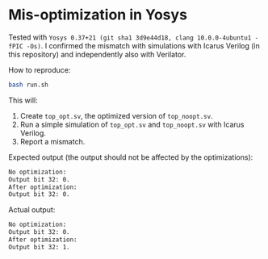 # Mis-optimization in Yosys

Tested with `Yosys 0.37+21 (git sha1 3d9e44d18, clang 10.0.0-4ubuntu1 -fPIC -Os)`.
I confirmed the mismatch with simulations with Icarus Verilog (in this repository) and independently also with Verilator.

How to reproduce:
```bash
bash run.sh
```

This will:
1. Create `top_opt.sv`, the optimized version of `top_noopt.sv`.
2. Run a simple simulation of `top_opt.sv` and `top_noopt.sv` with Icarus Verilog.
3. Report a mismatch.

Expected output (the output should not be affected by the optimizations):
```bash
No optimization:
Output bit 32: 0.
After optimization:
Output bit 32: 0.
```

Actual output:
```bash
No optimization:
Output bit 32: 0.
After optimization:
Output bit 32: 1.
```
